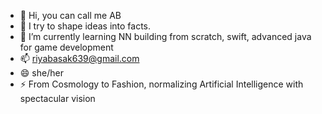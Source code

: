 - 👋 Hi, you can call me AB
- 👀 I try to shape ideas into facts. 
- 🌱 I’m currently learning NN building from scratch, swift, advanced java for game development 
- 📫 riyabasak639@gmail.com 
- 😄 she/her
- ⚡ From Cosmology to Fashion, normalizing Artificial Intelligence with spectacular vision 

<!---
AnnyaB/AnnyaB is a ✨ special ✨ repository because its `README.md` (this file) appears on your GitHub profile.
You can click the Preview link to take a look at your changes.
--->
